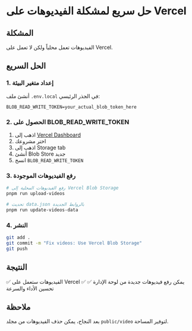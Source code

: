 # حل سريع لمشكلة الفيديوهات على Vercel

## المشكلة
الفيديوهات تعمل محلياً ولكن لا تعمل على Vercel.

## الحل السريع

### 1. إعداد متغير البيئة
أنشئ ملف `.env.local` في الجذر الرئيسي:

```env
BLOB_READ_WRITE_TOKEN=your_actual_blob_token_here
```

### 2. الحصول على BLOB_READ_WRITE_TOKEN
1. اذهب إلى [Vercel Dashboard](https://vercel.com/dashboard)
2. اختر مشروعك
3. اذهب إلى Storage tab
4. أنشئ Blob Store جديد
5. انسخ `BLOB_READ_WRITE_TOKEN`

### 3. رفع الفيديوهات الموجودة
```bash
# رفع الفيديوهات المحلية إلى Vercel Blob Storage
pnpm run upload-videos

# تحديث data.json بالروابط الجديدة
pnpm run update-videos-data
```

### 4. النشر
```bash
git add .
git commit -m "Fix videos: Use Vercel Blob Storage"
git push
```

## النتيجة
✅ الفيديوهات ستعمل على Vercel
✅ يمكن رفع فيديوهات جديدة من لوحة الإدارة
✅ تحسين الأداء والسرعة

## ملاحظة
بعد النجاح، يمكن حذف الفيديوهات من مجلد `public/video` لتوفير المساحة.
